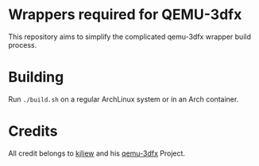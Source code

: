 # Wrappers required for QEMU-3dfx

This repository aims to simplify the complicated qemu-3dfx wrapper build process.

# Building

Run `./build.sh` on a regular ArchLinux system or in an Arch container.

# Credits

All credit belongs to [kjliew](https://github.com/kjliew/qemu-3dfx) and his [qemu-3dfx](https://github.com/kjliew/qemu-3dfx) Project.
